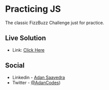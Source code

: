 # Practicing JS

The classic FizzBuzz Challenge just for practice.

## Live Solution

- Link: [Click Here]()

## Social

- Linkedin - [Adan Saavedra](https://www.linkedin.com/in/adansaavedra/)
- Twitter - [@AdanCodes](https://twitter.com/AdanCodes))
